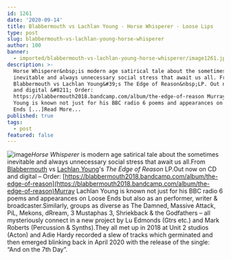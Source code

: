 ```yaml
---
id: 1261
date: '2020-09-14'
title: Blabbermouth vs Lachlan Young - Horse Whisperer - Loose Lips
type: post
slug: blabbermouth-vs-lachlan-young-horse-whisperer
author: 100
banner:
  - imported/blabbermouth-vs-lachlan-young-horse-whisperer/image1261.jpeg
description: >-
  Horse Whisperer&nbsp;is modern age satirical tale about the sometimes
  inevitable and always unnecessary social stress that await us all. From
  Blabbermouth vs Lachlan Young&#39;s The Edge of Reason&nbsp;LP. Out now on CD
  and digital &#8211; Order:
  https://blabbermouth2018.bandcamp.com/album/the-edge-of-reason Murray Lachlan
  Young is known not just for his BBC radio 6 poems and appearances on Loose
  Ends [...]Read More...
published: true
tags:
  - post
featured: false
---
```

![image](../imported/blabbermouth-vs-lachlan-young-horse-whisperer/image1261.jpeg)_Horse Whisperer_ is modern age satirical tale about the sometimes inevitable and always unnecessary social stress that await us all.From [Blabbermouth](https://blabbermouth2018.bandcamp.com/) vs [Lachlan Young](https://www.murraylachlanyoung.co.uk/)'s _The Edge of Reason_ LP.Out now on CD and digital – Order: [https://blabbermouth2018.bandcamp.com/album/the-edge-of-reason](https://blabbermouth2018.bandcamp.com/album/the-edge-of-reason)Murray Lachlan Young is known not just for his BBC radio 6 poems and appearances on Loose Ends but also as an performer, writer & broadcaster.Similarly, groups as diverse as The Damned, Massive Attack, PiL, Mekons, dRream, 3 Mustaphas 3, Shriekback & the Godfathers – all mysteriously connect in a new project by Lu Edmonds (Gtrs etc.) and Mark Roberts (Percussion & Synths).They all met up in 2018 at Unit 2 studios (Acton) and Adie Hardy recorded a slew of tracks which germinated and then emerged blinking back in April 2020 with the release of the single: “And on the 7th Day”.